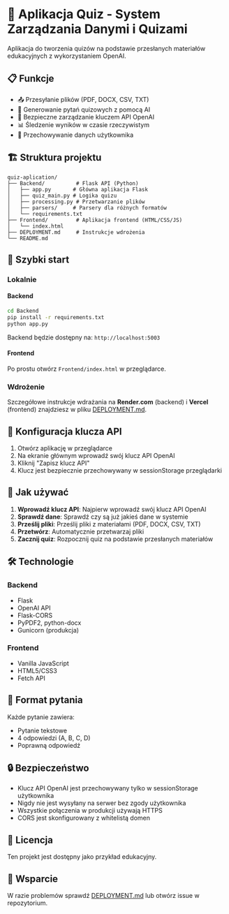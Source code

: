 # 🧠 Aplikacja Quiz - System Zarządzania Danymi i Quizami

Aplikacja do tworzenia quizów na podstawie przesłanych materiałów edukacyjnych z wykorzystaniem OpenAI.

## 📋 Funkcje

- 📤 Przesyłanie plików (PDF, DOCX, CSV, TXT)
- 🤖 Generowanie pytań quizowych z pomocą AI
- 🔑 Bezpieczne zarządzanie kluczem API OpenAI
- 📊 Śledzenie wyników w czasie rzeczywistym
- 💾 Przechowywanie danych użytkownika

## 🏗️ Struktura projektu

```
quiz-aplication/
├── Backend/          # Flask API (Python)
│   ├── app.py       # Główna aplikacja Flask
│   ├── quiz_main.py # Logika quizu
│   ├── processing.py # Przetwarzanie plików
│   ├── parsers/     # Parsery dla różnych formatów
│   └── requirements.txt
├── Frontend/         # Aplikacja frontend (HTML/CSS/JS)
│   └── index.html
├── DEPLOYMENT.md     # Instrukcje wdrożenia
└── README.md

```

## 🚀 Szybki start

### Lokalnie

#### Backend
```bash
cd Backend
pip install -r requirements.txt
python app.py
```

Backend będzie dostępny na: `http://localhost:5003`

#### Frontend
Po prostu otwórz `Frontend/index.html` w przeglądarce.

### Wdrożenie

Szczegółowe instrukcje wdrażania na **Render.com** (backend) i **Vercel** (frontend) znajdziesz w pliku [DEPLOYMENT.md](./DEPLOYMENT.md).

## 🔑 Konfiguracja klucza API

1. Otwórz aplikację w przeglądarce
2. Na ekranie głównym wprowadź swój klucz API OpenAI
3. Kliknij "Zapisz klucz API"
4. Klucz jest bezpiecznie przechowywany w sessionStorage przeglądarki

## 📖 Jak używać

1. **Wprowadź klucz API**: Najpierw wprowadź swój klucz API OpenAI
2. **Sprawdź dane**: Sprawdź czy są już jakieś dane w systemie
3. **Prześlij pliki**: Prześlij pliki z materiałami (PDF, DOCX, CSV, TXT)
4. **Przetwórz**: Automatycznie przetwarzaj pliki
5. **Zacznij quiz**: Rozpocznij quiz na podstawie przesłanych materiałów

## 🛠️ Technologie

### Backend
- Flask
- OpenAI API
- Flask-CORS
- PyPDF2, python-docx
- Gunicorn (produkcja)

### Frontend
- Vanilla JavaScript
- HTML5/CSS3
- Fetch API

## 📝 Format pytania

Każde pytanie zawiera:
- Pytanie tekstowe
- 4 odpowiedzi (A, B, C, D)
- Poprawną odpowiedź

## 🔒 Bezpieczeństwo

- Klucz API OpenAI jest przechowywany tylko w sessionStorage użytkownika
- Nigdy nie jest wysyłany na serwer bez zgody użytkownika
- Wszystkie połączenia w produkcji używają HTTPS
- CORS jest skonfigurowany z whitelistą domen

## 📄 Licencja

Ten projekt jest dostępny jako przykład edukacyjny.

## 🤝 Wsparcie

W razie problemów sprawdź [DEPLOYMENT.md](./DEPLOYMENT.md) lub otwórz issue w repozytorium.
